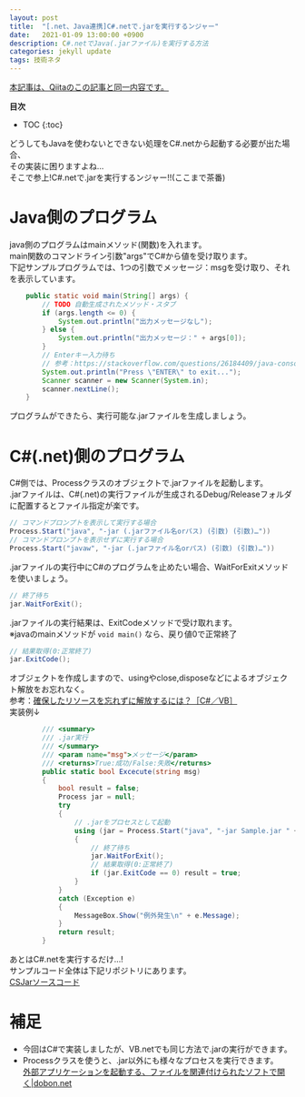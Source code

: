 ```yaml
---
layout: post
title:  "[.net、Java連携]C#.netで.jarを実行するンジャー"
date:   2021-01-09 13:00:00 +0900
description: C#.netでJava(.jarファイル)を実行する方法
categories: jekyll update
tags: 技術ネタ
---
```


[本記事は、Qiitaのこの記事と同一内容です。](https://qiita.com/hagii-x/items/a60d5df95b8e8fc5da10)

**目次**
- TOC
{:toc}

どうしてもJavaを使わないとできない処理をC#.netから起動する必要が出た場合、  
その実装に困りますよね…  
そこで参上!C#.netで.jarを実行するンジャー!!(ここまで茶番)  
# Java側のプログラム
java側のプログラムはmainメソッド(関数)を入れます。  
main関数のコマンドライン引数"args"でC#から値を受け取ります。  
下記サンプルプログラムでは、1つの引数でメッセージ：msgを受け取り、それを表示しています。  

```java:Sample.java
	public static void main(String[] args) {
		// TODO 自動生成されたメソッド・スタブ
		if (args.length <= 0) {
			System.out.println("出力メッセージなし");
		} else {
			System.out.println("出力メッセージ：" + args[0]);
		}
		// Enterキー入力待ち
		// 参考：https://stackoverflow.com/questions/26184409/java-console-prompt-for-enter-input-before-moving-on
		System.out.println("Press \"ENTER\" to exit...");
		Scanner scanner = new Scanner(System.in);
		scanner.nextLine();
	}
```

プログラムができたら、実行可能な.jarファイルを生成しましょう。  

# C#(.net)側のプログラム
C#側では、Processクラスのオブジェクトで.jarファイルを起動します。  
.jarファイルは、C#(.net)の実行ファイルが生成されるDebug/Releaseフォルダに配置するとファイル指定が楽です。  

```C#
// コマンドプロンプトを表示して実行する場合
Process.Start("java", "-jar (.jarファイル名orパス) (引数) (引数)…"))
// コマンドプロンプトを表示せずに実行する場合
Process.Start("javaw", "-jar (.jarファイル名orパス) (引数) (引数)…"))
```

.jarファイルの実行中にC#のプログラムを止めたい場合、WaitForExitメソッドを使いましょう。  

```C#
// 終了待ち
jar.WaitForExit();
```

.jarファイルの実行結果は、ExitCodeメソッドで受け取れます。  
※javaのmainメソッドが ```void main()``` なら、戻り値0で正常終了  

```C#
// 結果取得(0:正常終了)
jar.ExitCode();
```
オブジェクトを作成しますので、usingやclose,disposeなどによるオブジェクト解放をお忘れなく。  
参考：[確保したリソースを忘れずに解放するには？［C#／VB］](https://www.atmarkit.co.jp/ait/articles/1710/18/news022.html)  
実装例↓

```c#:ConnectJar.cs
        /// <summary>
        /// .jar実行
        /// </summary>
        /// <param name="msg">メッセージ</param>
        /// <returns>True:成功/False:失敗</returns>
        public static bool Excecute(string msg)
        {
            bool result = false;
            Process jar = null;
            try
            {
                // .jarをプロセスとして起動
                using (jar = Process.Start("java", "-jar Sample.jar " + msg))
                {
                    // 終了待ち
                    jar.WaitForExit();
                    // 結果取得(0:正常終了)
                    if (jar.ExitCode == 0) result = true;
                }
            }
            catch (Exception e)
            {
                MessageBox.Show("例外発生\n" + e.Message);
            }
            return result;
        }
```

あとはC#.netを実行するだけ…!  
サンプルコード全体は下記リポジトリにあります。  
[CSJarソースコード](https://github.com/HagiAyato/CSJar)

# 補足
 - 今回はC#で実装しましたが、VB.netでも同じ方法で.jarの実行ができます。
 - Processクラスを使うと、.jar以外にも様々なプロセスを実行できます。  
   [外部アプリケーションを起動する、ファイルを関連付けられたソフトで開く|dobon.net](https://dobon.net/vb/dotnet/process/shell.html)
